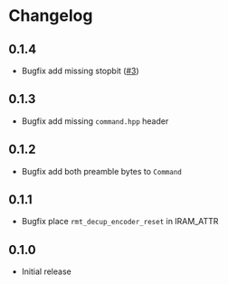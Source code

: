 # Changelog

## 0.1.4
- Bugfix add missing stopbit ([#3](https://github.com/ZIMO-Elektronik/DECUP/issues/3))

## 0.1.3
- Bugfix add missing `command.hpp` header

## 0.1.2
- Bugfix add both preamble bytes to `Command`

## 0.1.1
- Bugfix place `rmt_decup_encoder_reset` in IRAM_ATTR

## 0.1.0
- Initial release